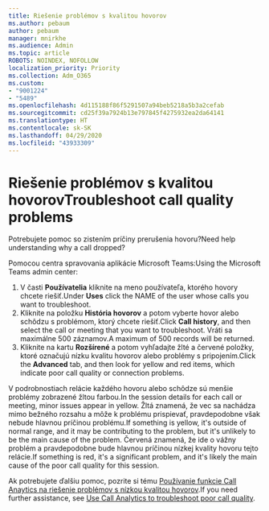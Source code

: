 ```yaml
---
title: Riešenie problémov s kvalitou hovorov
ms.author: pebaum
author: pebaum
manager: mnirkhe
ms.audience: Admin
ms.topic: article
ROBOTS: NOINDEX, NOFOLLOW
localization_priority: Priority
ms.collection: Adm_O365
ms.custom:
- "9001224"
- "5489"
ms.openlocfilehash: 4d115188f86f5291507a94beb5218a5b3a2cefab
ms.sourcegitcommit: cd25f39a7924b13e797845f4275932ea2da64141
ms.translationtype: HT
ms.contentlocale: sk-SK
ms.lasthandoff: 04/29/2020
ms.locfileid: "43933309"
---
```

# <a name="troubleshoot-call-quality-problems"></a><span data-ttu-id="5d8ee-102">Riešenie problémov s kvalitou hovorov</span><span class="sxs-lookup"><span data-stu-id="5d8ee-102">Troubleshoot call quality problems</span></span>

<span data-ttu-id="5d8ee-103">Potrebujete pomoc so zistením príčiny prerušenia hovoru?</span><span class="sxs-lookup"><span data-stu-id="5d8ee-103">Need help understanding why a call dropped?</span></span>

<span data-ttu-id="5d8ee-104">Pomocou centra spravovania aplikácie Microsoft Teams:</span><span class="sxs-lookup"><span data-stu-id="5d8ee-104">Using the Microsoft Teams admin center:</span></span>

1. <span data-ttu-id="5d8ee-105">V časti **Používatelia** kliknite na meno používateľa, ktorého hovory chcete riešiť.</span><span class="sxs-lookup"><span data-stu-id="5d8ee-105">Under **Uses** click the NAME of the user whose calls you want to troubleshoot.</span></span>
2. <span data-ttu-id="5d8ee-106">Kliknite na položku **História hovorov** a potom vyberte hovor alebo schôdzu s problémom, ktorý chcete riešiť.</span><span class="sxs-lookup"><span data-stu-id="5d8ee-106">Click **Call history**, and then select the call or meeting that you want to troubleshoot.</span></span> <span data-ttu-id="5d8ee-107">Vráti sa maximálne 500 záznamov.</span><span class="sxs-lookup"><span data-stu-id="5d8ee-107">A maximum of 500 records will be returned.</span></span>
3. <span data-ttu-id="5d8ee-108">Kliknite na kartu **Rozšírené** a potom vyhľadajte žlté a červené položky, ktoré označujú nízku kvalitu hovorov alebo problémy s pripojením.</span><span class="sxs-lookup"><span data-stu-id="5d8ee-108">Click the **Advanced** tab, and then look for yellow and red items, which indicate poor call quality or connection problems.</span></span>

<span data-ttu-id="5d8ee-109">V podrobnostiach relácie každého hovoru alebo schôdze sú menšie problémy zobrazené žltou farbou.</span><span class="sxs-lookup"><span data-stu-id="5d8ee-109">In the session details for each call or meeting, minor issues appear in yellow.</span></span> <span data-ttu-id="5d8ee-110">Žltá znamená, že vec sa nachádza mimo bežného rozsahu a môže k problému prispievať, pravdepodobne však nebude hlavnou príčinou problému.</span><span class="sxs-lookup"><span data-stu-id="5d8ee-110">If something is yellow, it's outside of normal range, and it may be contributing to the problem, but it's unlikely to be the main cause of the problem.</span></span> <span data-ttu-id="5d8ee-111">Červená znamená, že ide o vážny problém a pravdepodobne bude hlavnou príčinou nízkej kvality hovoru tejto relácie.</span><span class="sxs-lookup"><span data-stu-id="5d8ee-111">If something is red, it's a significant problem, and it's likely the main cause of the poor call quality for this session.</span></span>

<span data-ttu-id="5d8ee-112">Ak potrebujete ďalšiu pomoc, pozrite si tému [Používanie funkcie Call Anaytics na riešenie problémov s nízkou kvalitou hovorov](https://docs.microsoft.com/microsoftteams/use-call-analytics-to-troubleshoot-poor-call-quality#troubleshoot-call-quality-problems-using-call-analytics).</span><span class="sxs-lookup"><span data-stu-id="5d8ee-112">If you need further assistance, see [Use Call Analytics to troubleshoot poor call quality](https://docs.microsoft.com/microsoftteams/use-call-analytics-to-troubleshoot-poor-call-quality#troubleshoot-call-quality-problems-using-call-analytics).</span></span>
